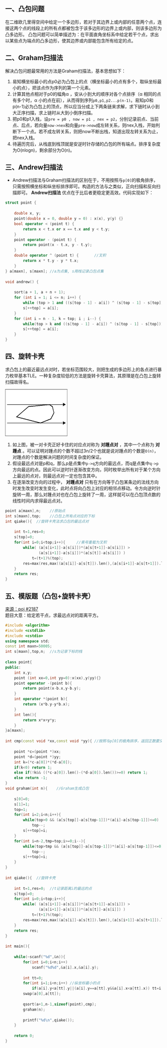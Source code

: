 ## 一、凸包问题
在二维欧几里得空间中给定一个多边形，若对于其边界上或内部的任意两个点，连接这两个点的线段上的所有点都被包含于该多边形的边界上或内部，则该多边形为凸多边形。
凸包问题可以简单描述为：在平面直角坐标系中给定若干个点，求出以某些点为端点的凸多边形，使其边界或内部能包含所有给定的点。

## 二、Graham扫描法
解决凸包问题最常用的方法是Graham扫描法，基本思想如下：
1. 易知横坐标最小的点p0必为凸包上的点（横坐标最小的点有多个，取纵坐标最小的点），把该点作为序列的第一个元素。
2. 计算其他点相对于p0的幅角α ，安从小到大的顺序对各个点排序（α 相同的点有多个时，α 小的点在前），从而得到序列`p0,p1,p2...p(n-1)`。易知p0和p(n-1)必为凸包上的顶点，所以应当分成上下两条链来求解，求下链时从小到大正序扫描，求上链时从大到小倒序扫描。
3. 把p0和p1入栈，设`pre = p0 , now = p1 , nex = p2`，分别记录前点、当前点、后点，若向量`now->nex`和向量`pre->now`成左转关系，则nex入栈，开始判断下一个点。若不成左转关系，则把now不断出栈，知道出现左转关系为止，把nex入栈。
4. 待遍历完后，从栈底到栈顶就是安逆时针存储的凸包的所有端点。排序复杂度为O(nlogn)，剩余部分为O(n)。

## 三、Andrew扫描法
* Andrew扫描法与Graham扫描法的区别在于，不用按照与`p[0]`的极角排序，只需按照横坐标和纵坐标排序即可。构造的方法与之类似，正向扫描和反向扫描即可。 **Andrew扫描法** 优点在于比后者更稳定更高效。代码实现如下：
```c++
struct point {

    double x, y;
    point(double x = 0, double y = 0) : x(x), y(y) {}
    bool operator < (point t) {
        return x < t.x or x == t.x and y < t.y;
    }
    point operator - (point t) {
        return point(x - t.x, y - t.y);
    }
    double operator ^ (point t) {       //叉积
        return x * t.y - y * t.x;
    }
} a[maxn], s[maxn]; //a为点集, s用栈记录凸包点集

void andrew() {

    sort(a + 1, a + n + 1);
    for (int i = 1; i <= n; i++) {
        while (top > 1 and ((s[top - 1] - a[i]) ^ (s[top - 1] - s[top])) <= 0) top--;
        s[++top] = a[i];
    }
    for (int i = n - 1, k = top; i ; i--) {
        while(top > k and ((s[top - 1] - a[i]) ^ (s[top - 1] - s[top])) >= 0) top++;
        s[++top] = a[i];
    }
}
```

## 四、旋转卡壳
求凸包上的最近最远点对时，若坐标范围较大，则把生成的多边形上的各点进行暴力枚举基本TLE。一种复杂度较低的方法是旋转卡壳算法，其原理是在凸包上旋转扫描故得名。

<img src="_image/tubao_1.gif" width="200" height="150" />

1. 如上图，被一对卡壳正好卡住的对应点对称为 **对踵点对** ，其中一个点称为 **对踵点** 。可以证明对踵点的个数不超过3n/2个也就是说对踵点的个数是`O(n)`，对踵点的个数是解决问题的时间复杂度的保证。
2. 假设最远点对是p和q，那么p是点集中`p->q`方向的最远点，而q是点集中`q->p`方向最远的点。因此可以逆时针逐渐改变方向，同时枚举出所有对于某个方向上最远的点对，则最远点对一定也包含其中。
3. 在逐渐改变方向的过程中， **对踵点对** 只有在方向等于凸包某条边的法线方向时发生改变时发生变化，此时点将向凸包上对应的相邻点移动。令方向逆时针旋转一周，那么对踵点对也在凸包上旋转了一周，这样就可以在凸包顶点数的线性时间内求得最远点对。


```c++
point a[maxn],n;    //原始点
int s[maxn],top;    //凸包上所有点对应的下标
int qiake(){  //旋转卡壳法求凸包的最远点对

    int t=1,res=0;
    s[top]=0;
    for(int i=0;i<top;i++){     //乘号重载为叉积
        while( (a[s[i+1]]-a[s[i]])*(a[s[t+1]]-a[s[i]]) >
               (a[s[i+1]]-a[s[i]])*(a[s[t]]-a[s[i]]) )
            t=(t+1)%(top);
        res=max(res,max((a[s[i]]-a[s[t]]).len(),(a[s[i+1]]-a[s[t+1]]).len()));
    }
    return res;
}
```

## 五、模版题（凸包+旋转卡壳）
<a href="http://poj.org/problem?id=2187">来源：poj #2187</a><br>
题目大意：给定若干点，求最远点对的距离平方。
```c++
#include <algorithm>
#include <cstdlib>
#include <cstdio>
using namespace std;
const int maxn=50005;
int s[maxn],top,n;  //s为记录下标的栈

class point{
public:
    int x,y;
    point (int xx=0,int yy=0):x(xx),y(yy){}
    point operator -(point b){
        return point(x-b.x,y-b.y);
    }
    int operator *(point b){
        return (x*b.y-y*b.x);
    }
    int len(){
        return x*x+y*y;
    }
}a[maxn];

int cmp(const void *xx,const void *yy){ //按照与p[0]的极角排序，返回正数要交换

    point *c=(point *)xx;
    point *d=(point *)yy;
    int k=(*c-a[0])*(*d-a[0]);
    if(k<0) return 1;
    else if(!k&& ((*c-a[0]).len()-(*d-a[0]).len())>=0) return 1;
    else return -1;
}
void graham(int n){    //Graham生成凸包

    s[0]=0;
    s[1]=1;
    top=1;
    for(int i=2;i<n;i++){
        while(top>0 && (a[s[top]]-a[s[top-1]])*(a[i]-a[s[top-1]])<=0)
            top--;
        s[++top]=i;
    }
    for(int i=n-2,tmp=top;i>=0;i--){
        while(top>tmp && (a[s[top]]-a[s[top-1]])*(a[i]-a[s[top-1]])<=0)
            top--;
        s[++top]=i;
    }
}

int qiake(){  //旋转卡壳

    int t=1,res=0;  //t记录距离i的最远的点
    s[top]=0;
    for(int i=0;i<top;i++){
        while( (a[s[i+1]]-a[s[i]])*(a[s[t+1]]-a[s[i]]) >
               (a[s[i+1]]-a[s[i]])*(a[s[t]]-a[s[i]]) )
            t=(t+1)%(top);
        res=max(res,max((a[s[i]]-a[s[t]]).len(),(a[s[i+1]]-a[s[t+1]]).len()));
    }
    return res;
}

int main(){

    while(~scanf("%d",&n)){
        for(int i=0;i<n;i++)
            scanf("%d%d",&a[i].x,&a[i].y);

        int tt=0;
        for(int i=1;i<n;i++) //纵坐标最小的点
            if(a[i].y<a[tt].y||(a[i].y==a[tt].y&&a[i].x<a[tt].x)) tt=i;
        swap(a[0],a[tt]);

        qsort(a+1,n-1,sizeof(point),cmp);
        graham(n);

        printf("%d\n",qiake());
    }

    return 0;
}
```